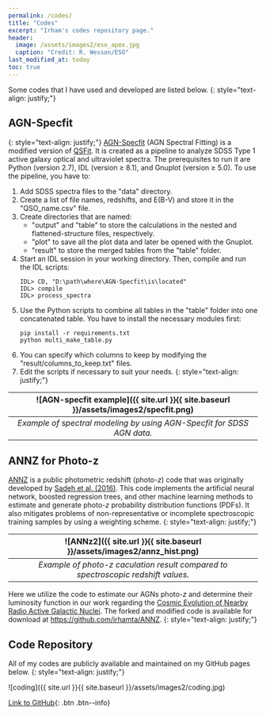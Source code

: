 ```yaml
---
permalink: /codes/
title: "Codes"
excerpt: "Irham's codes repository page."
header:
  image: /assets/images2/eso_apex.jpg
  caption: "Credit: R. Wesson/ESO"
last_modified_at: today
toc: true
---
```


Some codes that I have used and developed are listed below. 
{: style="text-align: justify;"}

## AGN-Specfit

{: style="text-align: justify;"}
[AGN-Specfit](https://github.com/irhamta/AGN-Specfit) (AGN Spectral Fitting) is a modified version of [QSFit](https://github.com/gcalderone/qsfit). 
It is created as a pipeline to analyze SDSS Type 1 active galaxy optical and ultraviolet spectra. 
The prerequisites to run it are Python (version 2.7), IDL (version &ge; 8.1), and Gnuplot (version &ge; 5.0). 
To use the pipeline, you have to:
1. Add SDSS spectra files to the "data" directory.
2. Create a list of file names, redshifts, and E(B-V) and store it in the "QSO_name.csv" file.
3. Create directories that are named:
    - "output" and "table" to store the calculations in the nested and flattened-structure files, respectively.
    - "plot" to save all the plot data and later be opened with the Gnuplot.
    - "result" to store the merged tables from the "table" folder.
4. Start an IDL session in your working directory. Then, compile and run the IDL scripts:
    ```
    IDL> CD, "D:\path\where\AGN-Specfit\is\located"
    IDL> compile 
    IDL> process_spectra
    ```
5. Use the Python scripts to combine all tables in the "table" folder into one concatenated table. You have to install the necessary modules first:
    ```
    pip install -r requirements.txt
    python multi_make_table.py
    ```
6. You can specify which columns to keep by modifying the "result/columns_to_keep.txt" files.
7. Edit the scripts if necessary to suit your needs.
{: style="text-align: justify;"}

| ![AGN-specfit example]({{ site.url }}{{ site.baseurl }}/assets/images2/specfit.png) |
|:--:| 
| *Example of spectral modeling by using AGN-Specfit for SDSS AGN data.* |

## ANNZ for Photo-z

[ANNZ](https://github.com/IftachSadeh/ANNZ) is a public photometric redshift (photo-*z*) code that was originally developed by [Sadeh et al. (2016)](https://arxiv.org/abs/1507.00490). 
This code implements the artificial neural network, boosted regression trees, and other machine learning methods to estimate and generate photo-*z* probability distribution functions (PDFs). 
It also mitigates problems of non-representative or incomplete spectroscopic training samples by using a weighting scheme.
{: style="text-align: justify;"}

| ![ANNz2]({{ site.url }}{{ site.baseurl }}/assets/images2/annz_hist.png) |
|:--:| 
| *Example of photo-z caculation result compared to spectroscopic redshift values.* |

Here we utilize the code to estimate our AGNs photo-*z* and determine their luminosity function in our work regarding the [Cosmic Evolution of Nearby Radio Active Galactic Nuclei](https://doi.org/10.1088/1742-6596/1231/1/012005). 
The forked and modified code is available for download at <https://github.com/irhamta/ANNZ>.
{: style="text-align: justify;"}


## Code Repository
All of my codes are publicly available and maintained on my GitHub pages below.
{: style="text-align: justify;"}

![coding]({{ site.url }}{{ site.baseurl }}/assets/images2/coding.jpg)

[<i class='fas fa-laptop-code'></i> Link to GitHub](https://github.com/irhamta/){: .btn .btn--info}
